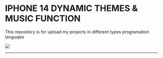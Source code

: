 # IPHONE 14 DYNAMIC THEMES & MUSIC FUNCTION
 This repository is for upload my projects in different types programation languajes

<img src="assets/Intro_Pygame.png"/> 
<hr> 

##
